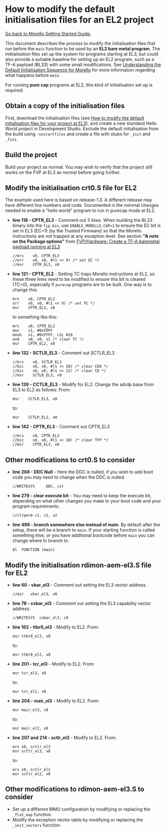 

# How to modify the default initialisation files for an EL2 project
 [Go back to Morello Getting Started Guide.](./../../../morello-getting-started.md)

This document describes the process to modify the initialisation files that run before the `main` function to be used by an **EL2 bare metal program**. The initiialisation files set up the system for programs starting at EL3, but could also provide a suitable baseline for setting up an EL2 program, such as a TF-A payload (BL33) with some small modifications.  See [Understanding the Default Initialisation Sequence for Morello](./../DefaultSetup/InitSequence/InitSequence.md) for more information regarding what happens before `main`.

For running **pure cap** programs at EL2, this kind of initialisation set up is required.

## Obtain a copy of the initialisation files

First, download the initialisation files (see [How to modify the default initialisation files for your project at EL3](./Modifycrt0.md)), and create a new standard Hello World project in Development Studio. Exclude the default initialisation from the build using `-nostartfiles` and create a file with stubs for `_init` and `_fini`.

## Build the project

Build your project as normal. You may wish to verify that the project still works on the FVP at EL3 as normal before going further.

## Modify the initialisation crt0.S file for EL2

The example used here is based on release-1.3. A different release may have different line numbers and code. Documented is the minimal changes needed to enable a "hello world" program to run in purecap mode at EL2.

* **line 118 - CPTR_EL3** - Comment out 3 lines. When building the BL33 binary into the `fip.bin`, use `ENABLE_MORELLO_CAP=1` to ensure the EC bit is set in EL3 (EC=1) (by the Trusted Firmware) so that the Morello instructions are not trapped at any exception level. See section **"A note on the Package options"** from [FVP/Hardware: Create a TF-A baremetal payload running at EL3](./../TFAbaremetalPayload/TFApayload.md)
    ```
    //mrs    x0, CPTR_EL3
    //orr    x0, x0, #(1 << 9) /* set EC */
    //msr    CPTR_EL3, x0
    ```
* **line 121 - CPTR_EL2** - Setting TC traps Morello instructions at EL2, so these three lines need to be modified to ensure this bit is cleared (TC=0), especially if `purecap` programs are to be built. One way is to change this:
    ```
    mrs    x0, CPTR_EL2
    orr    x0, x0, #(1 << 9) /* set TC */
    msr    CPTR_EL2, x0
    ```
    to something like this:
    ```
    mrs    x0, CPTR_EL2
    mov    x1, #0xFDFF
    movk   x1, #0xFFFF, LSL #16
    and    x0, x0, x1 /* clear TC */
    msr    CPTR_EL2, x0
    ```
* **line 132 - SCTLR_EL3** - Comment out SCTLR_EL3
    ```
    //mrs    x0, SCTLR_EL3
    //bic    x0, x0, #(1 << 20) /* clear CD0 */
    //bic    x0, x0, #(1 << 22) /* clear CD */
    //msr    SCTLR_EL3, x0
    ```
* **line 139 - CCTLR_EL3** - Modify for EL2. 
Change the adrdp base from EL3 to EL2 as follows:
From:
    ```
    msr    CCTLR_EL3, x0
    ```
    to:
    ```
    msr    CCTLR_EL2, x0
    ```
* **line 142 - CPTR_EL3** - Comment out CPTR_EL3

    ```
    //mrs    x0, CPTR_EL3
    //bic    x0, x0, #(1 << 10) /* clear TFP */
    //msr    CPTR_EL3, x0
    ```

## Other modifications to crt0.S to consider

* **line 268 - DDC Null** - Here the DDC is nulled, if you wish to add boot code you may need to change when the DDC is nulled.
    ```
    //WRITESYS     DDC, czr
    ```
* **line 279 - clear execute bit** - You may need to keep the execute bit, depending on what other changes you make to your boot code and your program requirements.
    ```
    //clrperm c1, c1, x2
    ```
* **line 499 - branch somewhere else instead of main**. By default after the setup, there will be a branch to `main`. If your starting function is called something else, or you have additional bootcode before `main` you can change where to branch to.
    ```
    bl	FUNCTION (main)
    ```

## Modify the initialisation rdimon-aem-el3.S file for EL2

* **line 60 - vbar_el3** - Comment out setting the EL3 vector address.
    ```
    //msr	vbar_el3, x0
    ```
* **line 78 - cvbar_el3** - Comment out setting the EL3 capability vector address.
    ```
    //WRITESYS	cvbar_el3, c0
    ```
* **line 162 - ttbr0_el3** - Modify to EL2.
    From:

    ```
    msr	ttbr0_el3, x0
    ```
    to:
    ```
    msr	ttbr0_el2, x0
    ```
* **line 201 - tcr_el3** - Modify to EL2.
From:

    ```
    msr	tcr_el3, x0
    ```
    to:
    ```
    msr	tcr_el2, x0
    ```
* **line 204 - mair_el3** - Modify to EL2.
From:

    ```
    msr	mair_el3, x0
    ```
    to:
    ```
    msr	mair_el2, x0
    ```
* **line 207 and 214 - sctlr_el3** - Modify to EL2.
From:

    ```
    mrs	x0, sctlr_el3
    msr	sctlr_el3, x0
    ```
    to:
    ```
    mrs	x0, sctlr_el2
    msr	sctlr_el2, x0
    ```


## Other modifications to rdimon-aem-el3.S to consider

* Set up a different MMU configuration by modifying or replacing the `_flat_map` function.
* Modify the exception vector table by modifying or replacing the `_init_vectors` function.